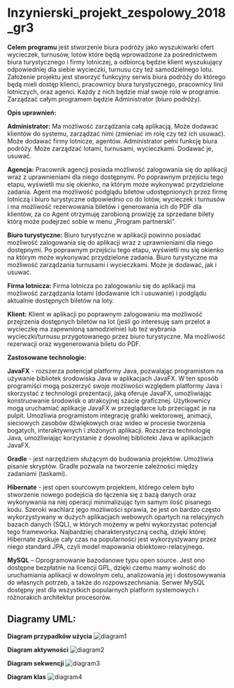 # Inzynierski_projekt_zespolowy_2018_gr3

**Celem programu** jest stworzenie biura podróży jako wyszukiwarki ofert wycieczek, turnusów, lotów które będą wprowadzone za pośrednictwem biura turystycznego i firmy lotniczej, a odbiorcą będzie klient wyszukujący odpowiedniej dla siebie wycieczki, turnusu czy też samodzielnego lotu. Założenie projektu jest stworzyć funkcyjny serwis biura podróży do którego będą mieli dostęp klienci, pracownicy biura turystycznego, pracownicy linii lotniczych, oraz agenci. Każdy z nich będzie miał swoje role w programie. Zarządzać całym programem będzie Administrator (biuro podróży). 




**Opis uprawnień:**

**Administrator:**
Ma możliwość zarządzania całą aplikacją. Może dodawać klientów do systemu, zarządzać nimi (zmieniać im rolę czy też ich usuwać). Może dodawać firmy lotnicze, agentów. Administrator pełni funkcję biura podróży. Może zarządzać lotami, turnusami, wycieczkami. Dodawać je, usuwać. 

**Agencja:**
Pracownik agencji posiada możliwość zalogowania się do aplikacji wraz z uprawnieniami dla niego dostępnymi. Po poprawnym przejściu tego etapu, wyświetli mu się okienko, na którym może wykonywać przydzielone zadania. Agent ma możliwość podglądu biletów udostępnionych przez firmę lotniczą i biuro turystyczne odpowiednio co do lotów, wycieczek i turnusów i ma możliwość rezerwowania biletów i generowania ich do PDF dla klientów, za co Agent otrzymuję zarobioną prowizję za sprzedane bilety którą może podejrzeć sobie w menu „Program partnerski”. 


**Biuro turystyczne:**
Biuro turystyczne w aplikacji powinno posiadać możliwość zalogowania się do aplikacji wraz z uprawnieniami dla niego dostępnymi. Po poprawnym przejściu tego etapu, wyświetli mu się okienko na którym może wykonywać przydzielone zadania. Biuro turystyczne ma możliwość zarządzania turnusami i wycieczkami. Może je dodawać, jak i usuwać. 


**Firma lotnicza:** 
Firma lotnicza po zalogowaniu się do aplikacji ma możliwość zarządzania lotami (dodawanie ich i usuwanie) i podglądu aktualnie dostępnych biletów na loty.


**Klient:**
Klient w aplikacji po poprawnym zalogowaniu ma możliwość przejrzenia dostępnych biletów na lot (jeśli go interesuję sam przelot a wycieczkę ma zapewnioną samodzielnie) lub też wybrania wycieczki/turnusu przygotowanego przez biuro turystyczne. Ma możliwość rezerwacji oraz wygenerowania biletu do PDF.  


**Zastosowane technologie:**

**JavaFX** - rozszerza potencjał platformy Java, pozwalając programistom na używanie bibliotek środowiska Java w aplikacjach JavaFX. W ten sposób programiści mogą poszerzyć swoje możliwości względem platformy Java i skorzystać z technologii prezentacji, jaką oferuje JavaFX, umożliwiając konstruowanie środowisk o atrakcyjnej szacie graficznej. Użytkownicy mogą uruchamiać aplikacje JavaFX w przeglądarce lub przeciągać je na pulpit. Umożliwia programistom integrację grafiki wektorowej, animacji, sieciowych zasobów dźwiękowych oraz wideo w procesie tworzenia bogatych, interaktywnych i złożonych aplikacji. Rozszerza technologię Java, umożliwiając korzystanie z dowolnej biblioteki Java w aplikacjach JavaFX.


**Gradle** - jest narzędziem służącym do budowania projektów. Umożliwia pisanie skryptów. Gradle pozwala na tworzenie zależności między zadaniami (taskami).


**Hibernate** - jest open sourcowym projektem, którego celem było stworzenie nowego podejścia do łączenia się z bazą danych oraz wykonywania na niej operacji minimalizując tym samym ilość pisanego kodu. Szeroki wachlarz jego możliwości sprawia, że jest on bardzo często wykorzystywany w dużych aplikacjach webowych opartych na relacyjnych bazach danych (SQL), w których możemy w pełni wykorzystać potencjał tego frameworka. Najbardziej charakterystyczną cechą, dzięki której Hibernate zyskuje cały czas na popularności jest wykorzystywany przez niego standard JPA, czyli model mapowania obiektowo-relacyjnego.


**MySQL** – Oprogramowanie bazodanowe typu open source. Jest ono dostępne bezpłatnie na licencji GPL, dzięki czemu mamy wolność do uruchamiania aplikacji w dowolnym celu, analizowania jej i dostosowywania do własnych potrzeb, a także do rozpowszechniania. Serwer MySQL dostępny jest dla wszystkich popularnych platform systemowych i różnorakich architektur procesorów. 


## Diagramy UML: 


**Diagram przypadków użycia** ![diagram1](https://i.imgur.com/oNqJFPP.png)

**Diagram aktywności** ![diagram2](https://imgur.com/iOiEn95.png)

**Diagram sekwencji** ![diagram3](https://imgur.com/40jS2BW.png)

**Diagram klas** ![diagram4](https://imgur.com/a/Ewf725K.png)
